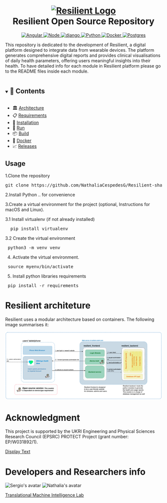 <h1 align="center">
  <br>
  <a href="" target="_blank"><img src="./assets/resilient.svg" alt="Resilient Logo" width=400"></a>
  <br>
  Resilient Open Source Repository
</h1>

<div align="center">
  <a href="https://angular.io/" target="_blank">
    <img src="https://img.shields.io/badge/Angular-%23c3002f?logo=angular" alt="Angular">
  </a>
  <a href="https://nodejs.org/" target="_blank">
    <img src="https://img.shields.io/badge/Node-333333?logo=nodedotjs" alt="Node">
  </a>
  <a href="https://www.djangoproject.com/" >
    <img src="https://img.shields.io/badge/Django-092E20?logo=django&logoColor=green" alt="django">
  </a>
  <a href="https://www.python.org/" target="_blank">
    <img src="https://img.shields.io/badge/Python-%23ffde57?logo=python" alt="Python">
  </a>  
  <a href="https://www.docker.com/" target="_blank">
    <img src="https://img.shields.io/badge/Docker-%23384d54?logo=docker" alt="Docker">
  </a>
  <a href="https://www.postgresql.org/" target="_blank">
    <img src="https://img.shields.io/badge/Postgres-008bb9?logo=postgresql&logoColor=white" alt="Postgres">
  </a>
</div>


This repository is dedicated to the development of Resilient, a digital platform designed to integrate data from wearable devices. The platform generates comprehensive digital reports and provides clinical visualisations of daily health parameters, offering users meaningful insights into their health. To have detailed info for each module in Resilient platform please go to the README files inside each module.

<details open="open">
<summary > <h2 style="display:inline-block">📖 Contents</h2>  </summary>

- 🏛️ [Architecture](#architecture)
- 📋 [Requirements](#requirements)
- 🔄 [Installation](#installation)
- 🚀 [Run](#run)
- 📦 [Build](#build)
- 🐳 [Docker](#docker)
- 📈 [Releases](#releases)

</details>

<h2> Usage </h2>
1.Clone the repository
<pre>
git clone https://github.com/NathaliaCespedesG/Resilient-shared
</pre>
2.Install Python .. for convenience

3.Create a virtual environment for the project (optional, Instructions for macOS and Linux).

3.1 Install virtualenv (if not already installed)
<pre>
  pip install virtualenv
</pre>
3.2 Create the virtual environment
<pre>
 python3 -m venv venv
</pre>
4. Activate the virtual environment.
<pre>
 source myenv/bin/activate
</pre>
5. Install python libraries requirements
<pre>
 pip install -r requirements
</pre>

# Resilient architeture
Resilient uses a modular architecture based on containers. The following image summarises it:
<div align="center">
  <img src="./assets/resilient_architecture.png" alt="Resilient Architecture" width="700">
</div>

# Acknowledgment
This project is supported by the UKRI Engineering and Physical Sciences Research Council (EPSRC) PROTECT Project (grant number: EP/W031892/1).

[Display Text](URL)
# Developers and Researchers info 

![Sergio's avatar](https://github.com/sergiosierram.png?size=50) ![Nathalia's avatar](https://github.com/NathaliaCespedesG.png?size=50) 

[Translational Machine Intelligence Lab](https://tmi-lab.github.io)
